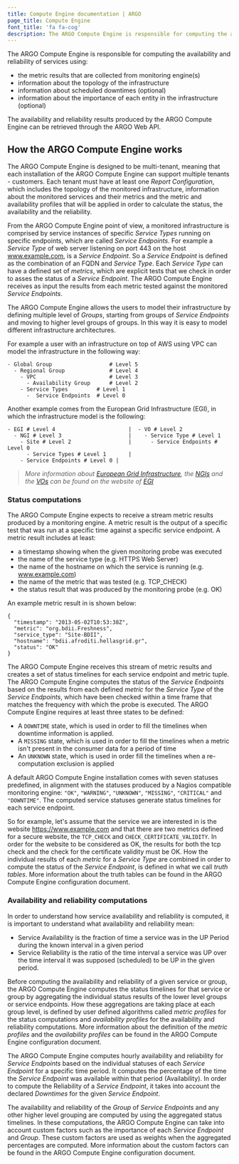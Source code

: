 ```yaml
---
title: Compute Engine documentation | ARGO
page_title: Compute Engine
font_title: 'fa fa-cog'
description: The ARGO Compute Engine is responsible for computing the availability and reliability of services.
---
```


The ARGO Compute Engine is responsible for computing the availability and reliability of services using:

- the metric results that are collected from monitoring engine(s)
- information about the topology of the infrastructure
- information about scheduled downtimes (optional)
- information about the importance of each entity in the infrastructure (optional)

The availability and reliability results produced by the ARGO Compute Engine can be retrieved through the ARGO Web API.

##  How the ARGO Compute Engine works

The ARGO Compute Engine is designed to be multi-tenant, meaning that each installation of the ARGO Compute Engine can support multiple tenants - customers. Each tenant must have at least one _Report Configuration_,  which includes the topology of the monitored infrastructure, information about the monitored services and their metrics and the metric and availability profiles that will be applied in order to calculate the status, the availability and the reliability.

From the ARGO Compute Engine point of view, a monitored infrastructure is comprised by service instances of specific _Service Types_ running on specific endpoints, which are called _Service Endpoints_. For example a _Service Type_ of  web server listening on port 443 on the host www.example.com, is a _Service Endpoint_. So a _Service Endpoint_ is defined as the combination of an FQDN and _Service Type_. Each _Service Type_ can have a defined set of _metrics_, which are explicit tests that we check in order to asses the status of a _Service Endpoint_.  The ARGO Compute Engine receives as input the results from each metric tested against the monitored _Service Endpoints_.

The ARGO Compute Engine allows the users to model their infrastructure by defining multiple level of _Groups_, starting from groups of _Service Endpoints_ and moving to higher level groups of groups. In this way it is easy to model different infrastructure architectures.

For example a user with an infrastructure on top of AWS using VPC can model the infrastructure in the following way:

	- Global Group                  # Level 5
	  - Regional Group              # Level 4
	    - VPC                       # Level 3
	      - Availability Group      # Level 2
		- Service Types         # Level 1
		  -  Service Endpoints  # Level 0

Another example comes from the European Grid Infrastructure (EGI), in which the infrastructure model is the following:

	- EGI # Level 4                       |  - VO # Level 2
	  - NGI # Level 3                     |    - Service Type # Level 1
	    - Site # Level 2                  |      - Service Endpoints # Level 0
	      - Service Types # Level 1       |
		- Service Endpoints # Level 0 |

> _More information about [European Grid Infrastructure](http://www.egi.eu/infrastructure/), the [NGIs](http://www.egi.eu/community/ngis/) and the [VOs](http://www.egi.eu/community/vos/) can be found on the website of [EGI](http://www.egi.eu)_

### Status computations

The ARGO Compute Engine expects to receive a stream metric results produced by a monitoring engine. A metric result is the output of a specific test that was run at a specific time against a specific service endpoint. A metric result includes at least:

- a timestamp showing when the given monitoring probe was executed
- the name of the service type (e.g. HTTPS Web Server)
- the name of the hostname on which the service is running (e.g. www.example.com)
- the name of the metric that was tested (e.g. TCP_CHECK)
- the status result that was produced by the monitoring probe (e.g. OK)

An example metric result in is shown below:

	{
	  "timestamp": "2013-05-02T10:53:38Z",
	  "metric": "org.bdii.Freshness",
	  "service_type": "Site-BDII",
	  "hostname": "bdii.afroditi.hellasgrid.gr",
	  "status": "OK"
	}

The ARGO Compute Engine receives this stream of metric results and creates a set of status timelines for each service endpoint and metric tuple. The ARGO Compute Engine computes the status of the _Service Endpoints_  based on the results from each defined _metric_ for the _Service Type_ of the _Service Endpoints_, which have been checked within a time frame that matches the frequency with which the probe is executed. The ARGO Compute Engine requires at least three states to be defined:

- A `DOWNTIME` state, which is used in order to fill the timelines when downtime information is applied.
- A `MISSING` state, which is used in order to fill the timelines when a metric isn't present in the consumer data for a period of time
- An `UNKNOWN` state, which is used in order fill the timelines when a re-computation exclusion is applied

A default ARGO Compute Engine installation comes with seven statuses predefined, in alignment with the statuses produced by a Nagios compatible monitoring engine: ``"OK"``, ``"WARNING"``, ``"UNKNOWN"``, ``"MISSING"``, ``"CRITICAL"`` and ``"DOWNTIME"``. The computed service statuses generate status timelines for each service endpoint.

So for example, let's assume that the service we are interested in is the website https://www.example.com and that there are two metrics defined for a secure website, the ``TCP_CHECK`` and ``CHECK_CERTIFICATE_VALIDITY``. In order for the website to be considered as OK, the results for both the tcp check and the check for the certificate validity must be OK. How the individual results of each _metric_ for a _Service Type_ are combined in order to compute the status of the _Service Endpoint_, is defined in what we call *truth tables*. More information about the truth tables can be found in the ARGO Compute Engine configuration document.

### Availability and reliability computations

In order to understand how service availability and reliability is computed, it is important to understand what availability and reliability mean:

- Service Availability is the fraction of time a service was in the UP Period during the known interval in a given period
- Service Reliability is the ratio of the time interval a service was UP over the time interval it was supposed (scheduled) to be UP in the given period.

Before computing the availability and reliability of a given service or group, the ARGO Compute Engine computes the status timelines for that service or group by aggregating the individual status results of the lower level groups or service endpoints. How these aggregations are taking place at each group level, is defined by user defined algorithms called _metric profiles_ for the status computations and _availability profiles_ for the availability and reliability computations. More information about the definition of the _metric profiles_  and the _availability profiles_ can be found in the ARGO Compute Engine configuration document.

The ARGO Compute Engine computes hourly availability and reliability for  _Service Endpoints_ based on the individual statuses of each _Service Endpoint_ for a specific time period. It computes the percentage of the time the _Service Endpoint_ was available within that period (Availability). In order to compute the Reliability of a _Service Endpoint_, it takes into account the declared _Downtimes_ for the given _Service Endpoint_.

The availability and reliability of the _Group_ of _Service Endpoints_ and any other higher level grouping are computed by using the aggregated status timelines. In these computations, the ARGO Compute Engine can take into account custom factors such as the importance of each _Service Endpoint_ and _Group_. These custom factors are used as weights when the aggregated percentages are computed. More information about the custom factors can be found in the ARGO Compute Engine configuration document.
